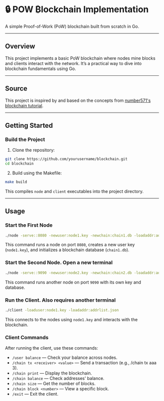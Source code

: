 # 🔒 POW ₿lockchain Implementation

A simple Proof-of-Work (PoW) blockchain built from scratch in Go.

---

## Overview

This project implements a basic PoW blockchain where nodes mine blocks and clients interact with the network. It’s a practical way to dive into blockchain fundamentals using Go.

---

## Source

This project is inspired by and based on the concepts from [number571's blockchain tutorial](https://github.com/number571/blockchain/blob/master/_example/blockchain.pdf).

---

## Getting Started
### Build the Project
1. Clone the repository:
```bash
git clone https://github.com/yourusername/blockchain.git
cd blockchain
```
2. Build using the Makefile:
```bash
make build
```
This compiles `node` and `client` executables into the project directory.

---

## Usage

### Start the First Node

```bash
./node -serve::8080 -newuser:node1.key -newchain:chain1.db -loadaddr:addrlist.json
```
This command runs a node on port `8080`, creates a new user key (`node1.key`), and initializes a blockchain database (`chain1.db`).
### Start the Second Node. Open a new terminal
```bash
./node -serve::9090 -newuser:node2.key -newchain:chain2.db -loadaddr:addrlist.json
```
This command runs another node on port `9090` with its own key and database.
### Run the Client. Also requires another terminal
```bash
./client -loaduser:node1.key -loadaddr:addrlist.json
```
This connects to the nodes using `node1.key` and interacts with the blockchain.
### Client Commands
After running the client, use these commands:
- `/user balance` — Check your balance across nodes.
- `/chain tx <receiver> <value>` — Send a transaction (e.g., /chain tx aaa 3).
- `/chain print` — Display the blockchain.
- `/chain balance` — Check addresses' balance.
- `/chain size` — Get the number of blocks.
- `/chain block <number>` — View a specific block.
- `/exit` — Exit the client.